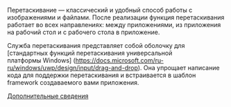 ﻿Перетаскивание — классический и удобный способ работы с изображениями и файлами. После реализации функция перетаскивания работает во всех направлениях: между приложениями, из приложения на рабочий стол и с рабочего стола в приложение.

Служба перетаскивания представляет собой оболочку для [стандартных функций перетаскивания универсальной платформы Windows] (https://docs.microsoft.com/ru-ru/windows/uwp/design/input/drag-and-drop). Она упрощает написание кода для поддержки перетаскивания и встраивается в шаблон framework создаваемого вами приложения.

[Дополнительные сведения](https://github.com/Microsoft/WindowsTemplateStudio/blob/release/docs/UWP/features/drag-and-drop.md)
